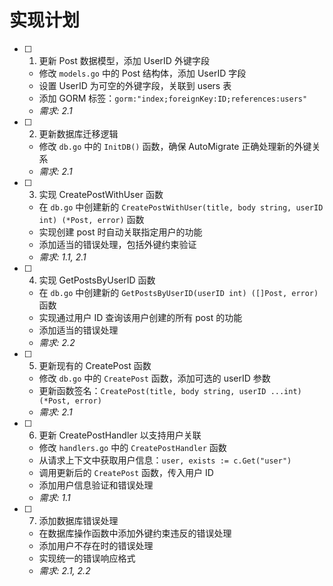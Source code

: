 # 实现计划

- [ ] 1. 更新 Post 数据模型，添加 UserID 外键字段

  - 修改 `models.go` 中的 Post 结构体，添加 UserID 字段
  - 设置 UserID 为可空的外键字段，关联到 users 表
  - 添加 GORM 标签：`gorm:"index;foreignKey:ID;references:users"`
  - _需求: 2.1_

- [ ] 2. 更新数据库迁移逻辑

  - 修改 `db.go` 中的 `InitDB()` 函数，确保 AutoMigrate 正确处理新的外键关系
  - _需求: 2.1_

- [ ] 3. 实现 CreatePostWithUser 函数

  - 在 `db.go` 中创建新的 `CreatePostWithUser(title, body string, userID int) (*Post, error)` 函数
  - 实现创建 post 时自动关联指定用户的功能
  - 添加适当的错误处理，包括外键约束验证
  - _需求: 1.1, 2.1_

- [ ] 4. 实现 GetPostsByUserID 函数

  - 在 `db.go` 中创建新的 `GetPostsByUserID(userID int) ([]Post, error)` 函数
  - 实现通过用户 ID 查询该用户创建的所有 post 的功能
  - 添加适当的错误处理
  - _需求: 2.2_

- [ ] 5. 更新现有的 CreatePost 函数

  - 修改 `db.go` 中的 `CreatePost` 函数，添加可选的 userID 参数
  - 更新函数签名：`CreatePost(title, body string, userID ...int) (*Post, error)`
  - _需求: 2.1_

- [ ] 6. 更新 CreatePostHandler 以支持用户关联

  - 修改 `handlers.go` 中的 `CreatePostHandler` 函数
  - 从请求上下文中获取用户信息：`user, exists := c.Get("user")`
  - 调用更新后的 `CreatePost` 函数，传入用户 ID
  - 添加用户信息验证和错误处理
  - _需求: 1.1_

- [ ] 7. 添加数据库错误处理

  - 在数据库操作函数中添加外键约束违反的错误处理
  - 添加用户不存在时的错误处理
  - 实现统一的错误响应格式
  - _需求: 2.1, 2.2_
